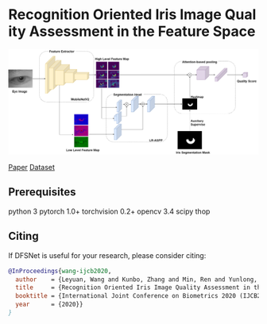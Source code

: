 # Recognition Oriented Iris Image Quality Assessment in the Feature Space

![network](evaluation/result/network.png)

[Paper](https://arxiv.org/abs/2009.00294)   [Dataset](http://www.cripacsir.cn/dataset/casia-iris-complex/)

## Prerequisites

python 3
pytorch 1.0+
torchvision 0.2+
opencv 3.4
scipy
thop

## Citing

If DFSNet is useful for your research, please consider citing:

```bibtex
@InProceedings{wang-ijcb2020,
  author    = {Leyuan, Wang and Kunbo, Zhang and Min, Ren and Yunlong, Wang and Zhenan, Sun},
  title     = {Recognition Oriented Iris Image Quality Assessment in the Feature Space},
  booktitle = {International Joint Conference on Biometrics 2020 (IJCB2020)},
  year      = {2020}}
}
```
